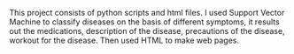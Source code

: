 This project consists of python scripts and html files.
I used Support Vector Machine to classify diseases on the basis of different symptoms, it results out the medications, description of the disease, precautions of the disease, workout for the disease.
Then used HTML to make web pages.
